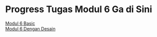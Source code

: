 # Progress Tugas Modul 6 Ga di Sini

[Modul 6 Basic](https://github.com/RadyaI/Modul6pbo_temp/tree/master/src/main/java/com/praktikum)</br>
[Modul 6 Dengan Desain](https://github.com/RadyaI/PBO_H_Radya_370_PART-2/tree/master/src/main/java/com/student)
